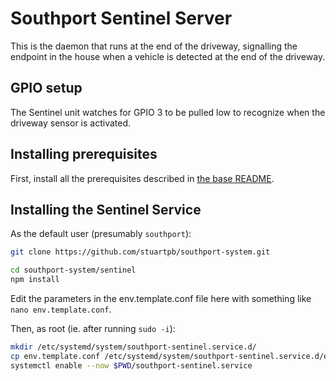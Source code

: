 # Southport Sentinel Server

This is the daemon that runs at the end of the driveway, signalling the endpoint in the house when a vehicle is detected at the end of the driveway.

## GPIO setup

The Sentinel unit watches for GPIO 3 to be pulled low to recognize when the driveway sensor is activated.

## Installing prerequisites

First, install all the prerequisites described in [the base README](../README.md).

## Installing the Sentinel Service

As the default user (presumably `southport`):

```sh
git clone https://github.com/stuartpb/southport-system.git

cd southport-system/sentinel
npm install
```

Edit the parameters in the env.template.conf file here with something like `nano env.template.conf`.

Then, as root (ie. after running `sudo -i`):

```sh
mkdir /etc/systemd/system/southport-sentinel.service.d/
cp env.template.conf /etc/systemd/system/southport-sentinel.service.d/env.conf
systemctl enable --now $PWD/southport-sentinel.service
```
